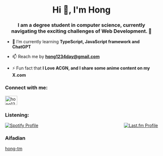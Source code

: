 <h1 align="center">Hi 👋, I'm Hong</h1>
<h3 align="center">I am a degree student in computer science, currently navigating the exciting challenges of Web Development. 🚀</h3>

- 🌱 I’m currently learning **TypeScript, JavaScript framework and ChatGPT**

- 📫 Reach me by **hong1234day@gmail.com**

- ⚡ Fun fact that **I Love ACGN, and I share some anime content on my X.com**


<h3 align="left">Connect with me:</h3>
<p align="left">
<a href="https://twitter.com/hong1234day" target="blank"><img align="center" src="https://raw.githubusercontent.com/rahuldkjain/github-profile-readme-generator/master/src/images/icons/Social/twitter.svg" alt="hong1234day" height="30" width="40" /></a>
</p>

<h3>Listening:</h3>
<div style="display: flex; justify-content: space-between; align-items: flex-start; gap: 100px;">
  <a href="https://github.com/kittinan/spotify-github-profile">
    <img src="https://spotify-github-profile.kittinanx.com/api/view?uid=zy7k6avygj7346i7a7on8huuh&cover_image=true&theme=default&show_offline=false&background_color=121212&interchange=false&bar_color=53b14f&bar_color_cover=true" alt="Spotify Profile">
  </a>
  <a href="https://www.last.fm/user/hong1234day">
    <img src="https://lastfm-recently-played.vercel.app/api?user=hong1234day&loved=true&show_user=footer&count=7" alt="Last.fm Profile">
  </a>
</div>

<h3>Aifadian</h3>
<p>
  <a href="https://afdian.com/a/h1789" target="blank">hong-tm</a>
</p>

